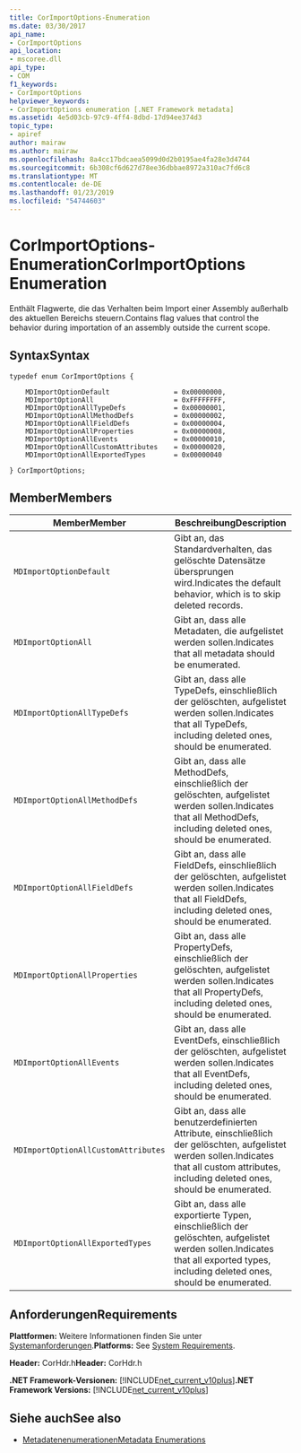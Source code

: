 ```yaml
---
title: CorImportOptions-Enumeration
ms.date: 03/30/2017
api_name:
- CorImportOptions
api_location:
- mscoree.dll
api_type:
- COM
f1_keywords:
- CorImportOptions
helpviewer_keywords:
- CorImportOptions enumeration [.NET Framework metadata]
ms.assetid: 4e5d03cb-97c9-4ff4-8dbd-17d94ee374d3
topic_type:
- apiref
author: mairaw
ms.author: mairaw
ms.openlocfilehash: 8a4cc17bdcaea5099d0d2b0195ae4fa28e3d4744
ms.sourcegitcommit: 6b308cf6d627d78ee36dbbae8972a310ac7fd6c8
ms.translationtype: MT
ms.contentlocale: de-DE
ms.lasthandoff: 01/23/2019
ms.locfileid: "54744603"
---
```

# <a name="corimportoptions-enumeration"></a><span data-ttu-id="219b4-102">CorImportOptions-Enumeration</span><span class="sxs-lookup"><span data-stu-id="219b4-102">CorImportOptions Enumeration</span></span>
<span data-ttu-id="219b4-103">Enthält Flagwerte, die das Verhalten beim Import einer Assembly außerhalb des aktuellen Bereichs steuern.</span><span class="sxs-lookup"><span data-stu-id="219b4-103">Contains flag values that control the behavior during importation of an assembly outside the current scope.</span></span>  
  
## <a name="syntax"></a><span data-ttu-id="219b4-104">Syntax</span><span class="sxs-lookup"><span data-stu-id="219b4-104">Syntax</span></span>  
  
```  
typedef enum CorImportOptions {  
  
    MDImportOptionDefault                = 0x00000000,  
    MDImportOptionAll                    = 0xFFFFFFFF,  
    MDImportOptionAllTypeDefs            = 0x00000001,  
    MDImportOptionAllMethodDefs          = 0x00000002,  
    MDImportOptionAllFieldDefs           = 0x00000004,  
    MDImportOptionAllProperties          = 0x00000008,  
    MDImportOptionAllEvents              = 0x00000010,  
    MDImportOptionAllCustomAttributes    = 0x00000020,  
    MDImportOptionAllExportedTypes       = 0x00000040  
  
} CorImportOptions;  
```  
  
## <a name="members"></a><span data-ttu-id="219b4-105">Member</span><span class="sxs-lookup"><span data-stu-id="219b4-105">Members</span></span>  
  
|<span data-ttu-id="219b4-106">Member</span><span class="sxs-lookup"><span data-stu-id="219b4-106">Member</span></span>|<span data-ttu-id="219b4-107">Beschreibung</span><span class="sxs-lookup"><span data-stu-id="219b4-107">Description</span></span>|  
|------------|-----------------|  
|`MDImportOptionDefault`|<span data-ttu-id="219b4-108">Gibt an, das Standardverhalten, das gelöschte Datensätze übersprungen wird.</span><span class="sxs-lookup"><span data-stu-id="219b4-108">Indicates the default behavior, which is to skip deleted records.</span></span>|  
|`MDImportOptionAll`|<span data-ttu-id="219b4-109">Gibt an, dass alle Metadaten, die aufgelistet werden sollen.</span><span class="sxs-lookup"><span data-stu-id="219b4-109">Indicates that all metadata should be enumerated.</span></span>|  
|`MDImportOptionAllTypeDefs`|<span data-ttu-id="219b4-110">Gibt an, dass alle TypeDefs, einschließlich der gelöschten, aufgelistet werden sollen.</span><span class="sxs-lookup"><span data-stu-id="219b4-110">Indicates that all TypeDefs, including deleted ones, should be enumerated.</span></span>|  
|`MDImportOptionAllMethodDefs`|<span data-ttu-id="219b4-111">Gibt an, dass alle MethodDefs, einschließlich der gelöschten, aufgelistet werden sollen.</span><span class="sxs-lookup"><span data-stu-id="219b4-111">Indicates that all MethodDefs, including deleted ones, should be enumerated.</span></span>|  
|`MDImportOptionAllFieldDefs`|<span data-ttu-id="219b4-112">Gibt an, dass alle FieldDefs, einschließlich der gelöschten, aufgelistet werden sollen.</span><span class="sxs-lookup"><span data-stu-id="219b4-112">Indicates that all FieldDefs, including deleted ones, should be enumerated.</span></span>|  
|`MDImportOptionAllProperties`|<span data-ttu-id="219b4-113">Gibt an, dass alle PropertyDefs, einschließlich der gelöschten, aufgelistet werden sollen.</span><span class="sxs-lookup"><span data-stu-id="219b4-113">Indicates that all PropertyDefs, including deleted ones, should be enumerated.</span></span>|  
|`MDImportOptionAllEvents`|<span data-ttu-id="219b4-114">Gibt an, dass alle EventDefs, einschließlich der gelöschten, aufgelistet werden sollen.</span><span class="sxs-lookup"><span data-stu-id="219b4-114">Indicates that all EventDefs, including deleted ones, should be enumerated.</span></span>|  
|`MDImportOptionAllCustomAttributes`|<span data-ttu-id="219b4-115">Gibt an, dass alle benutzerdefinierten Attribute, einschließlich der gelöschten, aufgelistet werden sollen.</span><span class="sxs-lookup"><span data-stu-id="219b4-115">Indicates that all custom attributes, including deleted ones, should be enumerated.</span></span>|  
|`MDImportOptionAllExportedTypes`|<span data-ttu-id="219b4-116">Gibt an, dass alle exportierte Typen, einschließlich der gelöschten, aufgelistet werden sollen.</span><span class="sxs-lookup"><span data-stu-id="219b4-116">Indicates that all exported types, including deleted ones, should be enumerated.</span></span>|  
  
## <a name="requirements"></a><span data-ttu-id="219b4-117">Anforderungen</span><span class="sxs-lookup"><span data-stu-id="219b4-117">Requirements</span></span>  
 <span data-ttu-id="219b4-118">**Plattformen:** Weitere Informationen finden Sie unter [Systemanforderungen](../../../../docs/framework/get-started/system-requirements.md).</span><span class="sxs-lookup"><span data-stu-id="219b4-118">**Platforms:** See [System Requirements](../../../../docs/framework/get-started/system-requirements.md).</span></span>  
  
 <span data-ttu-id="219b4-119">**Header:** CorHdr.h</span><span class="sxs-lookup"><span data-stu-id="219b4-119">**Header:** CorHdr.h</span></span>  
  
 <span data-ttu-id="219b4-120">**.NET Framework-Versionen:** [!INCLUDE[net_current_v10plus](../../../../includes/net-current-v10plus-md.md)]</span><span class="sxs-lookup"><span data-stu-id="219b4-120">**.NET Framework Versions:** [!INCLUDE[net_current_v10plus](../../../../includes/net-current-v10plus-md.md)]</span></span>  
  
## <a name="see-also"></a><span data-ttu-id="219b4-121">Siehe auch</span><span class="sxs-lookup"><span data-stu-id="219b4-121">See also</span></span>
- [<span data-ttu-id="219b4-122">Metadatenenumerationen</span><span class="sxs-lookup"><span data-stu-id="219b4-122">Metadata Enumerations</span></span>](../../../../docs/framework/unmanaged-api/metadata/metadata-enumerations.md)
